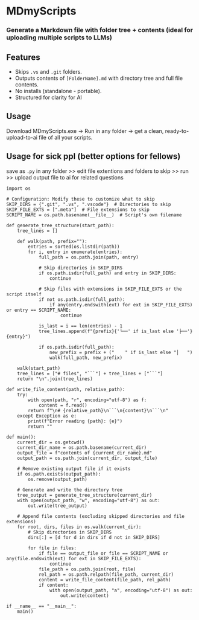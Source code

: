 # MDmyScripts
### Generate a Markdown file with folder tree + contents (ideal for uploading multiple scripts to LLMs)

## Features
- Skips `.vs` and `.git` folders. 
- Outputs contents of `[FolderName].md` with directory tree and full file contents.
- No installs (standalone - portable).
- Structured for clarity for AI

## Usage
Download MDmyScripts.exe → Run in any folder → get a clean, ready-to-upload-to-ai file of all your scripts.

## Usage for sick ppl (better options for fellows)
save as `.py` in any folder >> edit file extentions and folders to skip >> run >> upload output file to ai for related questions
```
import os

# Configuration: Modify these to customize what to skip
SKIP_DIRS = {".git", ".vs", ".vscode"}  # Directories to skip
SKIP_FILE_EXTS = [".meta"]  # File extensions to skip
SCRIPT_NAME = os.path.basename(__file__)  # Script's own filename

def generate_tree_structure(start_path):
    tree_lines = []

    def walk(path, prefix=""):
        entries = sorted(os.listdir(path))
        for i, entry in enumerate(entries):
            full_path = os.path.join(path, entry)

            # Skip directories in SKIP_DIRS
            if os.path.isdir(full_path) and entry in SKIP_DIRS:
                continue

            # Skip files with extensions in SKIP_FILE_EXTS or the script itself
            if not os.path.isdir(full_path):
                if any(entry.endswith(ext) for ext in SKIP_FILE_EXTS) or entry == SCRIPT_NAME:
                    continue

            is_last = i == len(entries) - 1
            tree_lines.append(f"{prefix}{'└──' if is_last else '├──'} {entry}")

            if os.path.isdir(full_path):
                new_prefix = prefix + ("    " if is_last else "│   ")
                walk(full_path, new_prefix)

    walk(start_path)
    tree_lines = ["# files", "```"] + tree_lines + ["```"]
    return "\n".join(tree_lines)

def write_file_content(path, relative_path):
    try:
        with open(path, "r", encoding="utf-8") as f:
            content = f.read()
        return f"\n# {relative_path}\n```\n{content}\n```\n"
    except Exception as e:
        print(f"Error reading {path}: {e}")
        return ""

def main():
    current_dir = os.getcwd()
    current_dir_name = os.path.basename(current_dir)
    output_file = f"contents of {current_dir_name}.md"
    output_path = os.path.join(current_dir, output_file)

    # Remove existing output file if it exists
    if os.path.exists(output_path):
        os.remove(output_path)

    # Generate and write the directory tree
    tree_output = generate_tree_structure(current_dir)
    with open(output_path, "w", encoding="utf-8") as out:
        out.write(tree_output)

    # Append file contents (excluding skipped directories and file extensions)
    for root, dirs, files in os.walk(current_dir):
        # Skip directories in SKIP_DIRS
        dirs[:] = [d for d in dirs if d not in SKIP_DIRS]

        for file in files:
            if file == output_file or file == SCRIPT_NAME or any(file.endswith(ext) for ext in SKIP_FILE_EXTS):
                continue
            file_path = os.path.join(root, file)
            rel_path = os.path.relpath(file_path, current_dir)
            content = write_file_content(file_path, rel_path)
            if content:
                with open(output_path, "a", encoding="utf-8") as out:
                    out.write(content)

if __name__ == "__main__":
    main()
```
